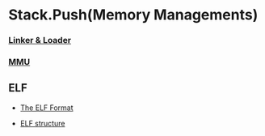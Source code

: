 # Stack.Push(Memory Managements\)

### [Linker & Loader][ll]

### [MMU]

## ELF

- [The ELF Format][ELF-Format]

- [ELF structure][ELF-Structure]

<!-- links -->
[ll]: linker-loader.md
[MMU]: mmu.md
[ELF-Format]: https://www.ics.uci.edu/~aburtsev/238P/hw/hw3-elf/hw3-elf.html
[ELF-Structure]: /docs/assets/mm/elf-1.jpg
